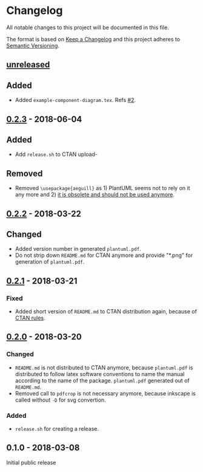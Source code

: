 # Changelog

All notable changes to this project will be documented in this file.

The format is based on [Keep a Changelog](http://keepachangelog.com/)
and this project adheres to [Semantic Versioning](http://semver.org/).

## [unreleased]

## Added

- Added `example-component-diagram.tex`. Refs [#2](https://github.com/latextemplates/plantuml/issues/9).

## [0.2.3] - 2018-06-04

## Added

- Add `release.sh` to CTAN upload-

## Removed

- Removed `\usepackage{aeguill}` as 1) PlantUML seems not to rely on it any more and 2) [it is obsolete and should not be used anymore](https://tex.stackexchange.com/a/5901/9075).

## [0.2.2] - 2018-03-22

## Changed

- Added version number in generated `plantuml.pdf`.
- Do not strip down `README.md` for CTAN anymore and provide "*.png" for generation of `plantuml.pdf`.

## [0.2.1] - 2018-03-21

### Fixed

- Added short version of `README.md` to CTAN distribution again, because of [CTAN rules](https://mirror.informatik.hs-fulda.de/tex-archive/help/ctan/CTAN-upload-addendum.html#readme).

## [0.2.0] - 2018-03-20

### Changed

- `README.md` is not distributed to CTAN anymore, because `plantuml.pdf` is distributed to follow latex software conventions to name the manual according to the name of the package.
  `plantuml.pdf` generated out of `README.md`.
- Removed call to `pdfcrop` is not necessary anymore, because inkscape is called without `-D` for svg convertion.

### Added

- `release.sh` for creating a release.

## 0.1.0 - 2018-03-08

Initial public release

[unreleased]: https://github.com/latextemplates/plantuml/compare/0.2.3...HEAD
[0.2.3]: https://github.com/latextemplates/plantuml/compare/0.2.2...0.2.3
[0.2.2]: https://github.com/latextemplates/plantuml/compare/0.2.1...0.2.2
[0.2.1]: https://github.com/latextemplates/plantuml/compare/0.2.0...0.2.1
[0.2.0]: https://github.com/latextemplates/plantuml/compare/0.1.0...0.2.0
